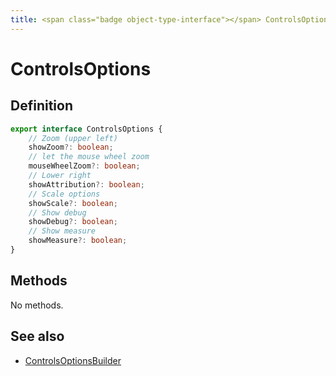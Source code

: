```yaml
---
title: <span class="badge object-type-interface"></span> ControlsOptions
---
```

# <span class="badge object-type-interface"></span> ControlsOptions

## Definition

```typescript
export interface ControlsOptions {
	// Zoom (upper left)
	showZoom?: boolean;
	// let the mouse wheel zoom
	mouseWheelZoom?: boolean;
	// Lower right
	showAttribution?: boolean;
	// Scale options
	showScale?: boolean;
	// Show debug
	showDebug?: boolean;
	// Show measure
	showMeasure?: boolean;
}

```
## Methods

No methods.
## See also

 * <span class="badge builder"></span> [ControlsOptionsBuilder](./builder-ControlsOptionsBuilder.md)
